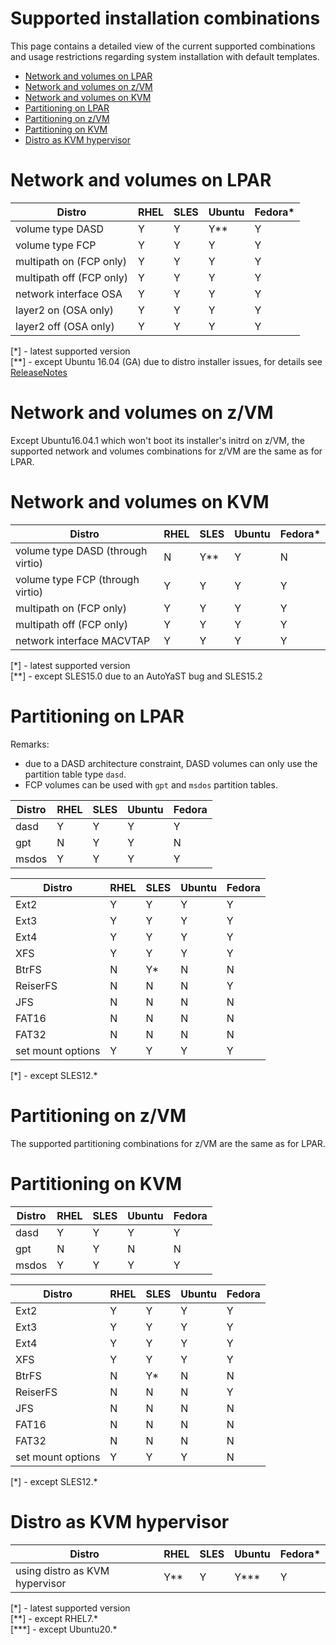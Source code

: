 <!--
Copyright 2017 IBM Corp.

Licensed under the Apache License, Version 2.0 (the "License");
you may not use this file except in compliance with the License.
You may obtain a copy of the License at

   http://www.apache.org/licenses/LICENSE-2.0

Unless required by applicable law or agreed to in writing, software
distributed under the License is distributed on an "AS IS" BASIS,
WITHOUT WARRANTIES OR CONDITIONS OF ANY KIND, either express or implied.
See the License for the specific language governing permissions and
limitations under the License.
-->
# Supported installation combinations

This page contains a detailed view of the current supported combinations and usage restrictions regarding system installation with default templates.

- [Network and volumes on LPAR](#network-and-volumes-on-lpar)
- [Network and volumes on z/VM](#network-and-volumes-on-zvm)
- [Network and volumes on KVM](#network-and-volumes-on-kvm)
- [Partitioning on LPAR](#partitioning-on-lpar)
- [Partitioning on z/VM](#partitioning-on-zvm)
- [Partitioning on KVM](#partitioning-on-kvm)
- [Distro as KVM hypervisor](#distro-as-kvm-hypervisor)

# Network and volumes on LPAR

| Distro                   | RHEL | SLES | Ubuntu | Fedora*|
| ------                   | ---  | ---  | -----  | -----  |
| volume type DASD         | Y    | Y    | Y**    | Y      |
| volume type FCP          | Y    | Y    | Y      | Y      |
| multipath on (FCP only)  | Y    | Y    | Y      | Y      |
| multipath off (FCP only) | Y    | Y    | Y      | Y      |
| network interface OSA    | Y    | Y    | Y      | Y      |
| layer2 on (OSA only)     | Y    | Y    | Y      | Y      |
| layer2 off (OSA only)    | Y    | Y    | Y      | Y      |

[\*] - latest supported version   
[\*\*] - except Ubuntu 16.04 (GA) due to distro installer issues, for details see [ReleaseNotes](https://wiki.ubuntu.com/XenialXerus/ReleaseNotes#IBM_LinuxONE_and_z_Systems_specific_known_issues)

# Network and volumes on z/VM

Except Ubuntu16.04.1 which won't boot its installer's initrd on z/VM, the supported network and volumes combinations for z/VM are the same as for LPAR.

# Network and volumes on KVM

| Distro                            | RHEL | SLES | Ubuntu | Fedora*|
| ------                            | ---  | ---  | -----  | -----  |
| volume type DASD (through virtio) | N    | Y**  | Y      | N      |
| volume type FCP (through virtio)  | Y    | Y    | Y      | Y      |
| multipath on (FCP only)           | Y    | Y    | Y      | Y      |
| multipath off (FCP only)          | Y    | Y    | Y      | Y      |
| network interface MACVTAP         | Y    | Y    | Y      | Y      |

[\*] - latest supported version      
[\*\*] - except SLES15.0 due to an AutoYaST bug and SLES15.2   

# Partitioning on LPAR

Remarks:

- due to a DASD architecture constraint, DASD volumes can only use the partition table type `dasd`.
- FCP volumes can be used with `gpt` and `msdos` partition tables.

| Distro               | RHEL | SLES | Ubuntu | Fedora |
| -----                | ---  | ---  | -----  | -----  |
| dasd                 | Y    | Y    | Y      | Y      |
| gpt                  | N    | Y    | Y      | N      |
| msdos                | Y    | Y    | Y      | Y      |

| Distro               | RHEL | SLES | Ubuntu | Fedora |
| -----                | ---  | ---  | -----  | -----  |
| Ext2                 | Y    | Y    | Y      | Y      |
| Ext3                 | Y    | Y    | Y      | Y      |
| Ext4                 | Y    | Y    | Y      | Y      |
| XFS                  | Y    | Y    | Y      | Y      |
| BtrFS                | N    | Y*   | N      | N      |
| ReiserFS             | N    | N    | N      | Y      |
| JFS                  | N    | N    | N      | N      |
| FAT16                | N    | N    | N      | N      |
| FAT32                | N    | N    | N      | N      |
| set mount options    | Y    | Y    | Y      | Y      |

[*] - except SLES12.\*      

# Partitioning on z/VM

The supported partitioning combinations for z/VM are the same as for LPAR.

# Partitioning on KVM

| Distro               | RHEL | SLES | Ubuntu | Fedora |
| -----                | ---  | ---  | -----  | -----  |
| dasd                 | Y    | Y    | Y      | Y      |
| gpt                  | N    | Y    | N      | N      |
| msdos                | Y    | Y    | Y      | Y      |

| Distro               | RHEL | SLES | Ubuntu | Fedora |
| -----                | ---  | ---  | -----  | -----  |
| Ext2                 | Y    | Y    | Y      | Y      |
| Ext3                 | Y    | Y    | Y      | Y      |
| Ext4                 | Y    | Y    | Y      | Y      |
| XFS                  | Y    | Y    | Y      | Y      |
| BtrFS                | N    | Y*   | N      | N      |
| ReiserFS             | N    | N    | N      | Y      |
| JFS                  | N    | N    | N      | N      |
| FAT16                | N    | N    | N      | N      |
| FAT32                | N    | N    | N      | N      |
| set mount options    | Y    | Y    | Y      | N      |

[*] - except SLES12.\*      

# Distro as KVM hypervisor

| Distro                         | RHEL | SLES | Ubuntu | Fedora*|
| ------                         | ---  | ---  | -----  | -----  |
| using distro as KVM hypervisor | Y**  | Y    | Y***   | Y      |

[\*] - latest supported version   
[\*\*] - except RHEL7.\*   
[\*\*\*] - except Ubuntu20.\*   

